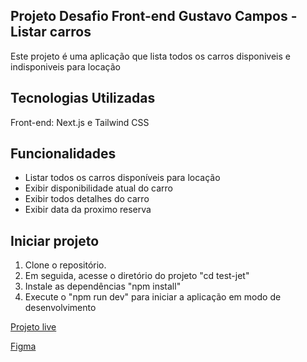 ## Projeto Desafio Front-end Gustavo Campos - Listar carros

Este projeto é uma aplicação que lista todos os carros disponiveis e indisponiveis para locação 

## Tecnologias Utilizadas

Front-end: Next.js e Tailwind CSS

## Funcionalidades

- Listar todos os carros disponíveis para locação
- Exibir disponibilidade atual do carro
- Exibir todos detalhes do carro
- Exibir data da proximo reserva


## Iniciar projeto

1. Clone o repositório.
2. Em seguida, acesse o diretório do projeto "cd test-jet"
3. Instale as dependências "npm install"
4. Execute o "npm run dev" para iniciar a aplicação em modo de desenvolvimento

[Projeto live](https://jet-teste-tecnico-dev-frontend-three.vercel.app/)

[Figma](https://www.figma.com/file/pXIEbENrC64kRCMbvctXnv/Teste-T%C3%A9cnico-Desenvolvedor-Jr.-Front-End?type=design&node-id=0-1&mode=design)
